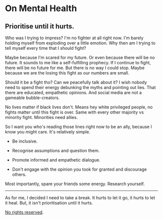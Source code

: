 # On Mental Health
<time datetime="2020-06-11"/>

## Prioritise until it hurts.

Who was I trying to impress? I'm no fighter at all right now. I'm barely holding myself from exploding over a little emotion. Why then am I trying to tell myself every time that I should fight?

Maybe because I'm scared for my future. Or even because there will be no future. It sounds to me like a self-fulfilling prophecy. If I continue to fight, there will be no future for me. But there is no way I could stop. Maybe because we are the losing this fight as our numbers are small.

Should it be a fight tho? Can we peacefully talk about it? I wish nobody need to spend their energy debunking the myths and pointing out lies. That there are educated, empathetic opinions. And social media are not a gameable bubble-creators.

No lives matter if black lives don't. Means hey white privileged people, no fights matter until this fight is over. Same with every other majority vs minority fight. Minorities need allies.

So I want you who's reading those lines right now to be an ally, because I know you might care. It's relatively simple.

* Be inclusive.

* Recognise assumptions and question them.

* Promote informed and empathetic dialogue.

* Don't engage with the opinion you took for granted and discourage others.

Most importantly, spare your friends some energy. Research yourself.

---

As for me, I decided I need to take a break. It hurts to let it go, it hurts to let it heal. But, it isn't prioritisation until it hurts.

<p class="license cc-public-domain-release">
<a rel="license" href="https://creativecommons.org/licenses/publicdomain/">
No rights reserved</a>.</p>
